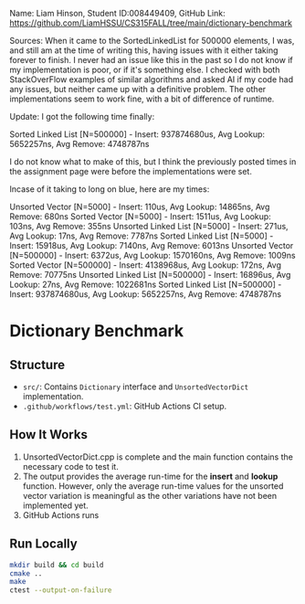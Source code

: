 Name: Liam Hinson, Student ID:008449409, GitHub Link: https://github.com/LiamHSSU/CS315FALL/tree/main/dictionary-benchmark

Sources: When it came to the SortedLinkedList for 500000 elements, I was, and still am at the time of writing this, having issues with it either taking forever to finish.
I never had an issue like this in the past so I do not know if my implementation is poor, or if it's something else. I checked with both StackOverFlow examples of similar 
algorithms and asked AI if my code had any issues, but neither came up with a definitive problem. The other implementations seem to work fine, with a bit of difference of 
runtime.

Update: I got the following time finally:

Sorted Linked List [N=500000] - Insert: 937874680us, Avg Lookup: 5652257ns, Avg Remove: 4748787ns

I do not know what to make of this, but I think the previously posted times in the assignment page were before the implementations were set.

Incase of it taking to long on blue, here are my times:

Unsorted Vector [N=5000] - Insert: 110us, Avg Lookup: 14865ns, Avg Remove: 680ns
Sorted Vector [N=5000] - Insert: 1511us, Avg Lookup: 103ns, Avg Remove: 355ns
Unsorted Linked List [N=5000] - Insert: 271us, Avg Lookup: 17ns, Avg Remove: 7787ns
Sorted Linked List [N=5000] - Insert: 15918us, Avg Lookup: 7140ns, Avg Remove: 6013ns
Unsorted Vector [N=500000] - Insert: 6372us, Avg Lookup: 1570160ns, Avg Remove: 1009ns
Sorted Vector [N=500000] - Insert: 4138968us, Avg Lookup: 172ns, Avg Remove: 70775ns
Unsorted Linked List [N=500000] - Insert: 16896us, Avg Lookup: 27ns, Avg Remove: 1022681ns
Sorted Linked List [N=500000] - Insert: 937874680us, Avg Lookup: 5652257ns, Avg Remove: 4748787ns



# Dictionary Benchmark

## Structure

- `src/`: Contains `Dictionary` interface and `UnsortedVectorDict` implementation.
- `.github/workflows/test.yml`: GitHub Actions CI setup.

## How It Works

1. UnsortedVectorDict.cpp is complete and the main function contains the necessary code to test it. 
2. The output provides the average run-time for the **insert** and **lookup** function. However, only the average run-time values for the unsorted vector variation is meaningful as the other variations have not been implemented yet.    
3. GitHub Actions runs 

## Run Locally

```bash
mkdir build && cd build
cmake ..
make
ctest --output-on-failure
```
